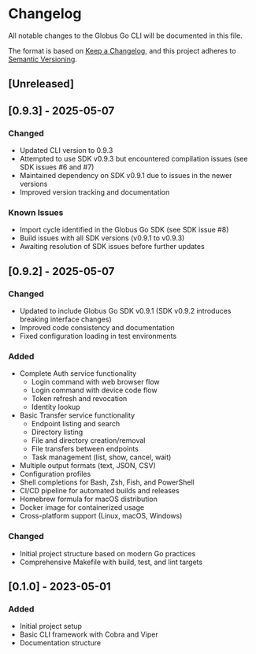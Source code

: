 # Changelog

All notable changes to the Globus Go CLI will be documented in this file.

The format is based on [Keep a Changelog](https://keepachangelog.com/en/1.0.0/),
and this project adheres to [Semantic Versioning](https://semver.org/spec/v2.0.0.html).

## [Unreleased]

## [0.9.3] - 2025-05-07

### Changed
- Updated CLI version to 0.9.3
- Attempted to use SDK v0.9.3 but encountered compilation issues (see SDK issues #6 and #7)
- Maintained dependency on SDK v0.9.1 due to issues in the newer versions
- Improved version tracking and documentation

### Known Issues
- Import cycle identified in the Globus Go SDK (see SDK issue #8)
- Build issues with all SDK versions (v0.9.1 to v0.9.3)
- Awaiting resolution of SDK issues before further updates

## [0.9.2] - 2025-05-07

### Changed
- Updated to include Globus Go SDK v0.9.1 (SDK v0.9.2 introduces breaking interface changes)
- Improved code consistency and documentation
- Fixed configuration loading in test environments

### Added
- Complete Auth service functionality
  - Login command with web browser flow
  - Login command with device code flow
  - Token refresh and revocation
  - Identity lookup
- Basic Transfer service functionality
  - Endpoint listing and search
  - Directory listing
  - File and directory creation/removal
  - File transfers between endpoints
  - Task management (list, show, cancel, wait)
- Multiple output formats (text, JSON, CSV)
- Configuration profiles
- Shell completions for Bash, Zsh, Fish, and PowerShell
- CI/CD pipeline for automated builds and releases
- Homebrew formula for macOS distribution
- Docker image for containerized usage
- Cross-platform support (Linux, macOS, Windows)

### Changed
- Initial project structure based on modern Go practices
- Comprehensive Makefile with build, test, and lint targets

## [0.1.0] - 2023-05-01

### Added
- Initial project setup
- Basic CLI framework with Cobra and Viper
- Documentation structure